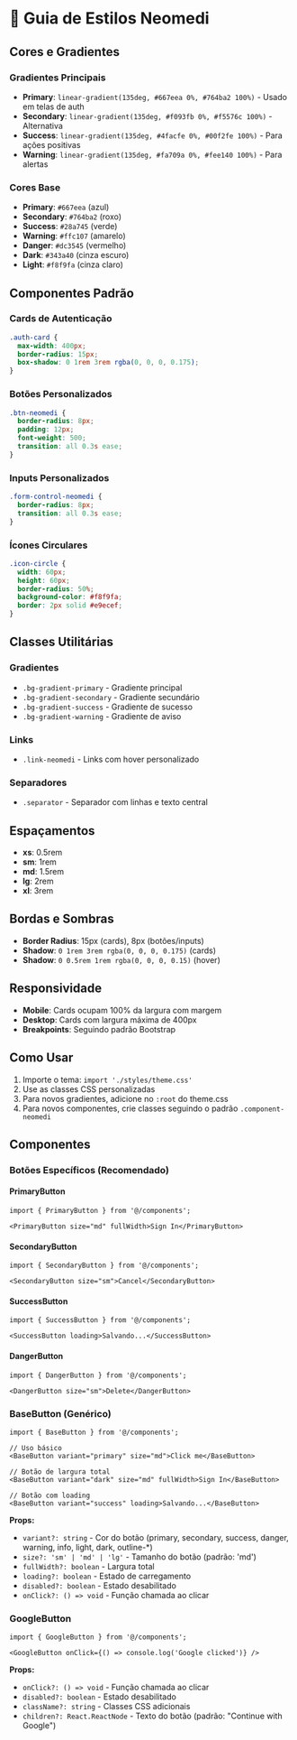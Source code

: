 # 🎨 Guia de Estilos Neomedi

## Cores e Gradientes

### Gradientes Principais
- **Primary**: `linear-gradient(135deg, #667eea 0%, #764ba2 100%)` - Usado em telas de auth
- **Secondary**: `linear-gradient(135deg, #f093fb 0%, #f5576c 100%)` - Alternativa
- **Success**: `linear-gradient(135deg, #4facfe 0%, #00f2fe 100%)` - Para ações positivas
- **Warning**: `linear-gradient(135deg, #fa709a 0%, #fee140 100%)` - Para alertas

### Cores Base
- **Primary**: `#667eea` (azul)
- **Secondary**: `#764ba2` (roxo)
- **Success**: `#28a745` (verde)
- **Warning**: `#ffc107` (amarelo)
- **Danger**: `#dc3545` (vermelho)
- **Dark**: `#343a40` (cinza escuro)
- **Light**: `#f8f9fa` (cinza claro)

## Componentes Padrão

### Cards de Autenticação
```css
.auth-card {
  max-width: 400px;
  border-radius: 15px;
  box-shadow: 0 1rem 3rem rgba(0, 0, 0, 0.175);
}
```

### Botões Personalizados
```css
.btn-neomedi {
  border-radius: 8px;
  padding: 12px;
  font-weight: 500;
  transition: all 0.3s ease;
}
```

### Inputs Personalizados
```css
.form-control-neomedi {
  border-radius: 8px;
  transition: all 0.3s ease;
}
```

### Ícones Circulares
```css
.icon-circle {
  width: 60px;
  height: 60px;
  border-radius: 50%;
  background-color: #f8f9fa;
  border: 2px solid #e9ecef;
}
```

## Classes Utilitárias

### Gradientes
- `.bg-gradient-primary` - Gradiente principal
- `.bg-gradient-secondary` - Gradiente secundário
- `.bg-gradient-success` - Gradiente de sucesso
- `.bg-gradient-warning` - Gradiente de aviso

### Links
- `.link-neomedi` - Links com hover personalizado

### Separadores
- `.separator` - Separador com linhas e texto central

## Espaçamentos

- **xs**: 0.5rem
- **sm**: 1rem
- **md**: 1.5rem
- **lg**: 2rem
- **xl**: 3rem

## Bordas e Sombras

- **Border Radius**: 15px (cards), 8px (botões/inputs)
- **Shadow**: `0 1rem 3rem rgba(0, 0, 0, 0.175)` (cards)
- **Shadow**: `0 0.5rem 1rem rgba(0, 0, 0, 0.15)` (hover)

## Responsividade

- **Mobile**: Cards ocupam 100% da largura com margem
- **Desktop**: Cards com largura máxima de 400px
- **Breakpoints**: Seguindo padrão Bootstrap

## Como Usar

1. Importe o tema: `import './styles/theme.css'`
2. Use as classes CSS personalizadas
3. Para novos gradientes, adicione no `:root` do theme.css
4. Para novos componentes, crie classes seguindo o padrão `.component-neomedi`

## Componentes

### Botões Específicos (Recomendado)

#### PrimaryButton
```tsx
import { PrimaryButton } from '@/components';

<PrimaryButton size="md" fullWidth>Sign In</PrimaryButton>
```

#### SecondaryButton
```tsx
import { SecondaryButton } from '@/components';

<SecondaryButton size="sm">Cancel</SecondaryButton>
```

#### SuccessButton
```tsx
import { SuccessButton } from '@/components';

<SuccessButton loading>Salvando...</SuccessButton>
```

#### DangerButton
```tsx
import { DangerButton } from '@/components';

<DangerButton size="sm">Delete</DangerButton>
```

### BaseButton (Genérico)
```tsx
import { BaseButton } from '@/components';

// Uso básico
<BaseButton variant="primary" size="md">Click me</BaseButton>

// Botão de largura total
<BaseButton variant="dark" size="md" fullWidth>Sign In</BaseButton>

// Botão com loading
<BaseButton variant="success" loading>Salvando...</BaseButton>
```

**Props:**
- `variant?: string` - Cor do botão (primary, secondary, success, danger, warning, info, light, dark, outline-*)
- `size?: 'sm' | 'md' | 'lg'` - Tamanho do botão (padrão: 'md')
- `fullWidth?: boolean` - Largura total
- `loading?: boolean` - Estado de carregamento
- `disabled?: boolean` - Estado desabilitado
- `onClick?: () => void` - Função chamada ao clicar

### GoogleButton
```tsx
import { GoogleButton } from '@/components';

<GoogleButton onClick={() => console.log('Google clicked')} />
```

**Props:**
- `onClick?: () => void` - Função chamada ao clicar
- `disabled?: boolean` - Estado desabilitado
- `className?: string` - Classes CSS adicionais
- `children?: React.ReactNode` - Texto do botão (padrão: "Continue with Google") 